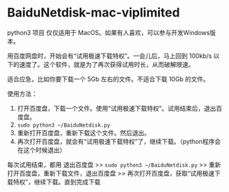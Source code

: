 # BaiduNetdisk-mac-viplimited
python3 项目
仅仅适用于 MacOS。如果有人喜欢，可以参与开发Windows版本。

用百度网盘时，开始会有“试用极速下载特权”。一会儿后，马上回到 100kb/s 以下的速度了。这个软件，就是为了再次获得试用时长，从而破解限速。

适合应急，比如你要下载一个 5Gb 左右的文件。不适合下载 10Gb 的文件。

使用方法：
1. 打开百度盘，下载一个文件。使用“试用极速下载特权”。试用结束后，退出百度盘。
2. `sudo python3 ~/BaiduNetdisk.py`
3. 重新打开百度盘，重新下载这个文件。然后退出。
4. 再次打开百度盘，就会有“试用极速下载特权”了，继续下载。（python程序会在这个时候退出）

每次试用结束，都用 退出百度盘 >> `sudo python3 ~/BaiduNetdisk.py` >>  重新打开百度盘，重新下载文件，退出百度盘 >> 再次打开百度盘，获取“试用极速下载特权”，继续下载。直到完成下载

